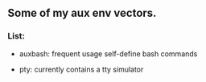 ## Some of my aux env vectors.

### List:

- auxbash: frequent usage self-define bash commands 

- pty: currently contains a tty simulator 

